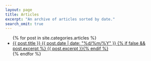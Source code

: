 ```yaml
---
layout: page
title: Articles
excerpt: "An archive of articles sorted by date."
search_omit: true
---
```


<ul class="post-list">
{% for post in site.categories.articles %} 
  <li>
	<article>
             <a href="{{ site.url }}{{ post.url }}">
      {{ post.title }} 
	<span class="entry-date">
		<time datetime="{{ post.date | date_to_xmlschema }}">{{ post.date | date: "%d/%m/%Y" }}</time>
	</span>{% if false && post.excerpt %} <span class="excerpt">{{ post.excerpt }}</span>{% endif %}</a>
        </article>
  </li>
{% endfor %}
</ul>

